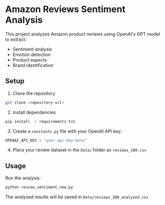 # Amazon Reviews Sentiment Analysis

This project analyzes Amazon product reviews using OpenAI's GPT model to extract:
- Sentiment analysis
- Emotion detection
- Product aspects
- Brand identification

## Setup

1. Clone the repository
```bash
git clone <repository-url>
```

2. Install dependencies
```bash
pip install -r requirements.txt
```

3. Create a `constants.py` file with your OpenAI API key:
```python
OPENAI_API_KEY = "your-api-key-here"
```

4. Place your review dataset in the `Data/` folder as `reviews_100.csv`

## Usage

Run the analysis:
```bash
python review_sentiment_new.py
```

The analyzed results will be saved in `Data/reviews_100_analyzed.csv`